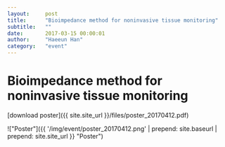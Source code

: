 ```yaml
---
layout:     post
title:      "Bioimpedance method for noninvasive tissue monitoring"
subtitle:   ""
date:       2017-03-15 00:00:01
author:     "Haeeun Han"
category:   "event"
---
```


# Bioimpedance method for noninvasive tissue monitoring

[download poster]({{ site.site_url }}/files/poster_20170412.pdf)

!["Poster"]({{ '/img/event/poster_20170412.png' | prepend: site.baseurl | prepend: site.site_url }} "Poster")
